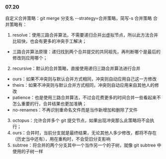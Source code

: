 ### 07.20

自定义合并策略：git merge 分支名 --strategy=合并策略，简写-s 合并策略
合并策略有：

1. resolve：使用三路合并算法，不需要递归合并出虚拟节点，所以此方法合并比较快，也会有更多的冲突手工解决；

- 三路合并算法原理：递归找到两个合并提交的共同祖先，再判断哪个是最后的修改则应用哪个；

2. recursive：默认的合并策略，直接使用递归三路合并算法进行合并

- ours：如果不冲突则与默认合并方式相同，冲突则自动应用自己这一方修改
- theirs：如果不冲突则与默认合并方式相同，冲突则自动应用来自其他人的修改
- patience：也是使用三路合并算法，不过会花费更多的时间合并一些看起来不怎么重要的行，合并结果也更加准确；
- no-renames：不再识别重命名文件而是当作新增加和删除了文件

3. octopus：允许合并多个 git 提交节点，如果出现冲突那么此策略将不会执行；
4. ours：合并时，当前分支就是最终结果，无论其他人多少修改，都将不存在（历史当中还有），用在重构时，不会受旧分支影响
5. subtree：将合并的两个分支其中一个当作另一个的子树，就像 git subtree 中使用的子树一样
